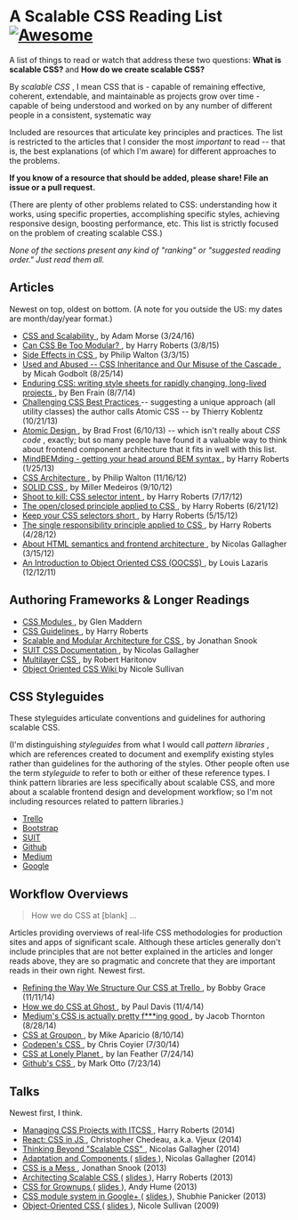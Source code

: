 <h1>
 A Scalable CSS Reading List
 <a href="https://github.com/sindresorhus/awesome">
  <img alt="Awesome" src="https://cdn.rawgit.com/sindresorhus/awesome/d7305f38d29fed78fa85652e3a63e154dd8e8829/media/badge.svg"/>
 </a>
</h1>
<p>
 A list of things to read or watch that address these two questions:
 <strong>
  What is scalable CSS?
 </strong>
 and
 <strong>
  How do we create scalable CSS?
 </strong>
</p>
<p>
 By
 <em>
  scalable CSS
 </em>
 , I mean CSS that is
- capable of remaining effective, coherent, extendable, and maintainable as projects grow over time
- capable of being understood and worked on by any number of different people in a consistent, systematic way
</p>
<p>
 Included are resources that articulate key principles and practices. The list is restricted to the articles that I consider the most
 <em>
  important
 </em>
 to read -- that is, the best explanations (of which I'm aware) for different approaches to the problems.
</p>
<p>
 <strong>
  If you know of a resource that should be added, please share! File an issue or a pull request.
 </strong>
</p>
<p>
 (There are plenty of other problems related to CSS: understanding how it works, using specific properties, accomplishing specific styles, achieving responsive design, boosting performance, etc. This list is strictly focused on the problem of creating scalable CSS.)
</p>
<p>
 <em>
  None of the sections present any kind of "ranking" or "suggested reading order." Just read them all.
 </em>
</p>
<h2>
 Articles
</h2>
<p>
 Newest on top, oldest on bottom. (A note for you outside the US: my dates are month/day/year format.)
</p>
<ul>
 <li>
  <a href="http://mrmrs.io/writing/2016/03/24/scalable-css/">
   CSS and Scalability
  </a>
  , by Adam Morse (3/24/16)
 </li>
 <li>
  <a href="http://csswizardry.com/2015/03/can-css-be-too-modular/">
   Can CSS Be Too Modular?
  </a>
  , by Harry Roberts (3/8/15)
 </li>
 <li>
  <a href="http://philipwalton.com/articles/side-effects-in-css/">
   Side Effects in CSS
  </a>
  , by Philip Walton (3/3/15)
 </li>
 <li>
  <a href="http://www.phase2technology.com/blog/used-and-abused-css-inheritance-and-our-misuse-of-the-cascade/?utm_source=CSS-Weekly&utm_campaign=Issue-127&utm_medium=RSS">
   Used and Abused -- CSS Inheritance and Our Misuse of the Cascade
  </a>
  , by Micah Godbolt (8/25/14)
 </li>
 <li>
  <a href="http://benfrain.com/enduring-css-writing-style-sheets-rapidly-changing-long-lived-projects">
   Enduring CSS: writing style sheets for rapidly changing, long-lived projects
  </a>
  , by Ben Frain (8/7/14)
 </li>
 <li>
  <a href="http://www.smashingmagazine.com/2013/10/21/challenging-css-best-practices-atomic-approach/">
   Challenging CSS Best Practices
  </a>
  -- suggesting a unique approach (all utility classes) the author calls Atomic CSS -- by Thierry Koblentz (10/21/13)
 </li>
 <li>
  <a href="http://bradfrostweb.com/blog/post/atomic-web-design/">
   Atomic Design
  </a>
  , by Brad Frost (6/10/13) -- which isn't really about
  <em>
   CSS code
  </em>
  , exactly; but so many people have found it a valuable way to think about frontend component architecture that it fits in well with this list.
 </li>
 <li>
  <a href="http://csswizardry.com/2013/01/mindbemding-getting-your-head-round-bem-syntax/">
   MindBEMding - getting your head around BEM syntax
  </a>
  , by Harry Roberts (1/25/13)
 </li>
 <li>
  <a href="http://philipwalton.com/articles/css-architecture/">
   CSS Architecture
  </a>
  , by Philip Walton (11/16/12)
 </li>
 <li>
  <a href="http://blog.millermedeiros.com/solid-css/">
   SOLID CSS
  </a>
  , by Miller Medeiros (9/10/12)
 </li>
 <li>
  <a href="http://csswizardry.com/2012/07/shoot-to-kill-css-selector-intent/">
   Shoot to kill: CSS selector intent
  </a>
  , by Harry Roberts (7/17/12)
 </li>
 <li>
  <a href="http://csswizardry.com/2012/06/the-open-closed-principle-applied-to-css/">
   The open/closed principle applied to CSS
  </a>
  , by Harry Roberts (6/21/12)
 </li>
 <li>
  <a href="http://csswizardry.com/2012/05/keep-your-css-selectors-short/">
   Keep your CSS selectors short
  </a>
  , by Harry Roberts (5/15/12)
 </li>
 <li>
  <a href="http://csswizardry.com/2012/04/the-single-responsibility-principle-applied-to-css/">
   The single responsibility principle applied to CSS
  </a>
  , by Harry Roberts (4/28/12)
 </li>
 <li>
  <a href="http://nicolasgallagher.com/about-html-semantics-front-end-architecture/">
   About HTML semantics and frontend architecture
  </a>
  , by Nicolas Gallagher (3/15/12)
 </li>
 <li>
  <a href="http://www.smashingmagazine.com/2011/12/12/an-introduction-to-object-oriented-css-oocss/">
   An Introduction to Object Oriented CSS (OOCSS)
  </a>
  , by Louis Lazaris (12/12/11)
 </li>
</ul>
<h2>
 Authoring Frameworks & Longer Readings
</h2>
<ul>
 <li>
  <a href="http://glenmaddern.com/articles/css-modules">
   CSS Modules
  </a>
  , by Glen Maddern
 </li>
 <li>
  <a href="http://cssguidelin.es/">
   CSS Guidelines
  </a>
  , by Harry Roberts
 </li>
 <li>
  <a href="https://smacss.com/">
   Scalable and Modular Architecture for CSS
  </a>
  , by Jonathan Snook
 </li>
 <li>
  <a href="https://github.com/suitcss/suit/blob/master/doc/README.md">
   SUIT CSS Documentation
  </a>
  , by Nicolas Gallagher
 </li>
 <li>
  <a href="http://operatino.github.io/MCSS/en/">
   Multilayer CSS
  </a>
  , by Robert Haritonov
 </li>
 <li>
  <a href="https://github.com/stubbornella/oocss/wiki">
   Object Oriented CSS Wiki
  </a>
  by Nicole Sullivan
 </li>
</ul>
<h2>
 CSS Styleguides
</h2>
<p>
 These styleguides articulate conventions and guidelines for authoring scalable CSS.
</p>
<p>
 (I'm distinguishing
 <em>
  styleguides
 </em>
 from what I would call
 <em>
  pattern libraries
 </em>
 , which are references created to document and exemplify existing styles rather than guidelines for the authoring of the styles. Other people often use the term
 <em>
  styleguide
 </em>
 to refer to both or either of these reference types. I think pattern libraries are less specifically about scalable CSS, and more about a scalable frontend design and development workflow; so I'm not including resources related to pattern libraries.)
</p>
<ul>
 <li>
  <a href="https://gist.github.com/bobbygrace/9e961e8982f42eb91b80">
   Trello
  </a>
 </li>
 <li>
  <a href="http://mdo.github.io/code-guide/#css">
   Bootstrap
  </a>
 </li>
 <li>
  <a href="https://github.com/suitcss/suit/blob/master/doc/STYLE.md#4-css">
   SUIT
  </a>
 </li>
 <li>
  <a href="https://github.com/styleguide/css">
   Github
  </a>
 </li>
 <li>
  <a href="https://gist.github.com/fat/a47b882eb5f84293c4ed">
   Medium
  </a>
 </li>
 <li>
  <a href="http://google-styleguide.googlecode.com/svn/trunk/htmlcssguide.xml#CSS_Style_Rules">
   Google
  </a>
 </li>
</ul>
<h2>
 Workflow Overviews
</h2>
<blockquote>
 <p>
  How we do CSS at [blank] ...
 </p>
</blockquote>
<p>
 Articles providing overviews of real-life CSS methodologies for production sites and apps of significant scale. Although these articles generally don't include principles that are not better explained in the articles and longer reads above, they are so pragmatic and concrete that they are important reads in their own right. Newest first.
</p>
<ul>
 <li>
  <a href="http://blog.trello.com/refining-the-way-we-structure-our-css-at-trello/">
   Refining the Way We Structure Our CSS at Trello
  </a>
  , by Bobby Grace (11/11/14)
 </li>
 <li>
  <a href="http://dev.ghost.org/css-at-ghost">
   How we do CSS at Ghost
  </a>
  , by Paul Davis (11/4/14)
 </li>
 <li>
  <a href="https://medium.com/@fat/mediums-css-is-actually-pretty-fucking-good-b8e2a6c78b06">
   Medium's CSS is actually pretty f***ing good
  </a>
  , by Jacob Thornton (8/28/14)
 </li>
 <li>
  <a href="http://mikeaparicio.com/2014/08/10/css-at-groupon/">
   CSS at Groupon
  </a>
  , by Mike Aparicio (8/10/14)
 </li>
 <li>
  <a href="http://codepen.io/chriscoyier/blog/codepens-css">
   Codepen's CSS
  </a>
  , by Chris Coyier (7/30/14)
 </li>
 <li>
  <a href="http://ianfeather.co.uk/css-at-lonely-planet/">
   CSS at Lonely Planet
  </a>
  , by Ian Feather (7/24/14)
 </li>
 <li>
  <a href="http://markdotto.com/2014/07/23/githubs-css/">
   Github's CSS
  </a>
  , by Mark Otto (7/23/14)
 </li>
</ul>
<h2>
 Talks
</h2>
<p>
 Newest first, I think.
</p>
<ul>
 <li>
  <a href="https://speakerdeck.com/dafed/managing-css-projects-with-itcss">
   Managing CSS Projects with ITCSS
  </a>
  , Harry Roberts (2014)
 </li>
 <li>
  <a href="http://blog.vjeux.com/2014/javascript/react-css-in-js-nationjs.html">
   React: CSS in JS
  </a>
  , Christopher Chedeau, a.k.a. Vjeux (2014)
 </li>
 <li>
  <a href="http://www.thedotpost.com/2014/11/nicolas-gallagher-thinking-beyond-scalable-css">
   Thinking Beyond "Scalable CSS"
  </a>
  , Nicolas Gallagher (2014)
 </li>
 <li>
  <a href="https://www.youtube.com/watch?v=m0oMHG6ZXvo">
   Adaptation and Components
  </a>
  (
  <a href="https://speakerdeck.com/necolas/adaptation-and-components">
   slides
  </a>
  ), Nicolas Gallagher (2014)
 </li>
 <li>
  <a href="https://www.youtube.com/watch?v=C4z_9F6nfS8">
   CSS is a Mess
  </a>
  , Jonathan Snook (2013)
 </li>
 <li>
  <a href="http://vimeo.com/67544231">
   Architecting Scalable CSS
  </a>
  (
  <a href="https://speakerdeck.com/csswizardry/architecting-scalable-css">
   slides
  </a>
  ), Harry Roberts (2013)
 </li>
 <li>
  <a href="https://www.youtube.com/watch?v=ZpFdyfs03Ug">
   CSS for Grownups
  </a>
  (
  <a href="https://speakerdeck.com/andyhume/css-for-grown-ups-maturing-best-practises-sxsw-2012">
   slides
  </a>
  ), Andy Hume (2013)
 </li>
 <li>
  <a href="https://github.com/davidtheclark/scalable-css-reading-list/issues/3">
   CSS module system in Google+
  </a>
  (
  <a href="https://docs.google.com/presentation/d/1_LpRI2_grOgTKyqodgg8yWGDhStgZHxnvjFOTJ6Jb3g/edit#slide=id.p">
   slides
  </a>
  ), Shubhie Panicker (2013)
 </li>
 <li>
  <a href="https://www.youtube.com/watch?v=BjAdHyA9nIY">
   Object-Oriented CSS
  </a>
  (
  <a href="http://www.slideshare.net/stubbornella/object-oriented-css">
   slides
  </a>
  ), Nicole Sullivan (2009)
 </li>
</ul>
